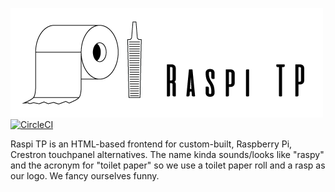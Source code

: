 ![Raspi TP](images/logo.png) [![CircleCI](https://circleci.com/gh/byuoitav/raspi-tp.svg?style=svg)](https://circleci.com/gh/byuoitav/raspi-tp)

Raspi TP is an HTML-based frontend for custom-built, Raspberry Pi, Crestron touchpanel alternatives. The name kinda sounds/looks like "raspy" and the acronym for "toilet paper" so we use a toilet paper roll and a rasp as our logo. We fancy ourselves funny.
